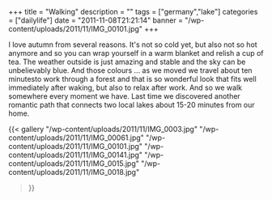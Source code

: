 +++
title = "Walking"
description = ""
tags = ["germany","lake"]
categories = ["dailylife"]
date = "2011-11-08T21:21:14"
banner = "/wp-content/uploads/2011/11/IMG_00101.jpg"
+++

I love autumn from several reasons. It's not so cold yet, but also not so hot anymore and so you can wrap yourself in a warm blanket and
relish a cup of tea. The weather outside is just amazing and stable and the sky can be unbelievably
blue. And those colours ... as we moved we travel about ten minutesto work through a forest and
that is so wonderful look that fits well immediately after waking, but also to relax after work.
And so we walk somewhere every moment we have. Last time we discovered another romantic path that
connects two local lakes about 15-20 minutes from our home.

{{< gallery
    "/wp-content/uploads/2011/11/IMG_0003.jpg"
    "/wp-content/uploads/2011/11/IMG_00061.jpg"
    "/wp-content/uploads/2011/11/IMG_00101.jpg"
    "/wp-content/uploads/2011/11/IMG_00141.jpg"
    "/wp-content/uploads/2011/11/IMG_0015.jpg"
    "/wp-content/uploads/2011/11/IMG_0018.jpg"
>}}
